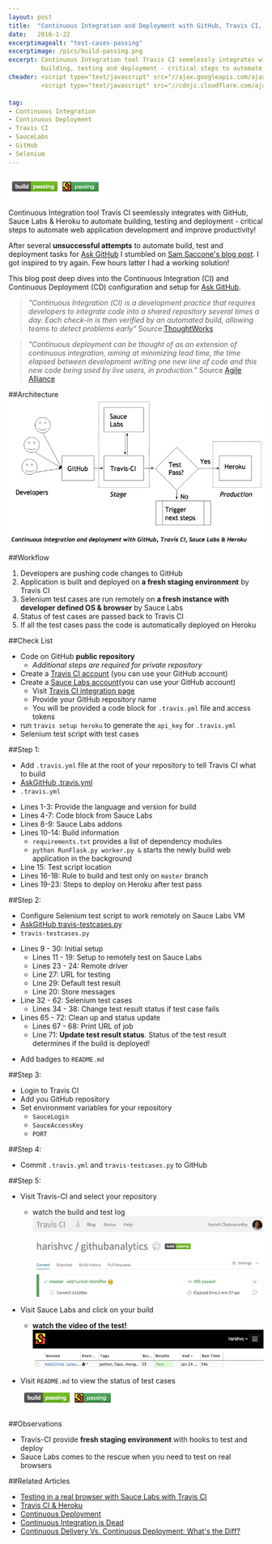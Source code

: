 ```yaml
---
layout: post
title:  "Continuous Integration and Deployment with GitHub, Travis CI, Sauce Labs & Heroku"
date:   2016-1-22
excerptimagealt: "test-cases-passing"
excerptimage: /pics/build-passing.png
excerpt: Continuous Integration tool Travis CI seemlessly integrates with GitHub, Sauce Labs &amp; Heroku to automate
         building, testing and deployment - critical steps to automate web application development and improve productivity!
cheader: <script type="text/javascript" src="//ajax.googleapis.com/ajax/libs/jquery/1.9.1/jquery.min.js"></script>
         <script type="text/javascript" src="//cdnjs.cloudflare.com/ajax/libs/gist-embed/2.0/gist-embed.min.js"></script> 

tag:
- Continuous Integration
- Continuous Deployment
- Travis CI
- SauceLabs
- GitHub
- Selenium
---
```


![build passing](/pics/build-passing.png)

Continuous Integration tool Travis CI seemlessly integrates with GitHub, Sauce Labs &amp; Heroku to automate
building, testing and deployment - critical steps to automate web application development and improve productivity!

After several **unsuccessful attempts** to automate build, test and deployment tasks for [Ask GitHub](http://askgithub.com) I stumbled on [Sam Saccone's blog 
post](http://samsaccone.com/posts/testing-with-travis-and-sauce-labs.html). I got inspired to try again. Few hours latter I had a working solution! 

This blog post deep dives into the Continuous Integration (CI) and Continuous Deployment (CD) configuration and setup for [Ask GitHub](http://askgithub.com).

> *"Continuous Integration (CI) is a development practice that requires developers to integrate code into a shared repository several times a day. Each check-in is then verified by an automated build, allowing teams to detect problems early"* Source:[ThoughtWorks](https://www.thoughtworks.com/continuous-integration)

> *"Continuous deployment can be thought of as an extension of continuous integration, aiming at minimizing lead time, the time elapsed between development writing one new line of code and this new code being used by live users, in production."* Source [Agile Alliance](http://guide.agilealliance.org/guide/cd.html)


##Architecture
![Architecture with GitHub, Travis CI, Sauce Labs and Heroku](/pics/CI-flowchart.png)

##Workflow
1. Developers are pushing code changes to GitHub  
2. Application is built and deployed on **a fresh staging environment** by Travis CI  
3. Selenium test cases are run remotely on **a fresh instance with developer defined OS & browser** by Sauce Labs  
4. Status of test cases are passed back to Travis CI  
5. If all the test cases pass the code is automatically deployed on Heroku  


##Check List
* Code on GitHub **public repository**
  - *Additional steps are required for private repository*
* Create a [Travis CI account](https://travis-ci.org/) (you can use your GitHub account)  
* Create a [Sauce Labs account](https://saucelabs.com/login)(you can use your GitHub account)  
  - Visit [Travis CI integration page](https://docs.saucelabs.com/ci-integrations/travis-ci/)  
  - Provide your GitHub repository name  
  - You will be provided a code block for  ```.travis.yml``` file and access tokens
* run `travis setup heroku` to generate the `api_key` for ```.travis.yml```
* Selenium test script with test cases  

##Step 1:
* Add ```.travis.yml``` file at the root of your repository to tell Travis CI what to build
* [AskGitHub .travis.yml](https://github.com/harishvc/githubanalytics/blob/master/.travis.yml)
* ```.travis.yml```  
<script src="https://gist.github.com/harishvc/0d0e624a868657dfe22a.js"></script>  
  - Lines 1-3: Provide the language and version for build
  - Lines 4-7: Code block from Sauce Labs
  - Lines 8-9: Sauce Labs addons
  - Lines 10-14: Build information    
     - ```requirements.txt``` provides a list of dependency modules  
     - ```python RunFlask.py worker.py &``` starts the newly build web application in the background  
  - Line 15: Test script location
  - Lines 16-18: Rule to build and test only on `master` branch
  - Lines 19-23: Steps to deploy on Heroku after test pass

##Step 2:
* Configure Selenium test script to work remotely on Sauce Labs VM
* [AskGitHub travis-testcases.py](https://github.com/harishvc/githubanalytics/blob/master/test/travis-testcases.py)
* `travis-testcases.py`
<script src="https://gist.github.com/harishvc/4dc256b0c5c2719b70dd.js"></script>
  - Lines 9 - 30: Initial setup
      - Lines 11 - 19: Setup to remotely test on Sauce Labs
      - Lines 23 - 24: Remote driver
      - Line 27: URL for testing
      - Line 29: Default test result
      - Line 20: Store messages
  - Line 32 - 62: Selenium test cases
      - Lines 34 - 38: Change test result status if test case fails
  - Lines 65 - 72: Clean up and status update
      - Lines 67 - 68: Print URL of job
      - Line 71: **Update test result status**. Status of the test result determines if the build is deployed! 
* Add badges to ```README.md```

##Step 3:
* Login to Travis CI 
* Add you GitHub repository
* Set environment variables for your repository
  - `SauceLogin`
  - `SauceAccessKey`
  - `PORT`

##Step 4:
* Commit ```.travis.yml``` and ```travis-testcases.py``` to GitHub
  

##Step 5:
* Visit Travis-CI and select your repository
  - watch the build and test log
![Travis-CI dashboard](/pics/travis-dashboard.png)

* Visit Sauce Labs and click on your build
   - **watch the video of the test!** 
![Saucelabs dashboard](/pics/saucelabs-dashboard.png)

* Visit ```README.md``` to view the status of test cases  
![build passing](/pics/build-passing.png)

##Observations
* Travis-CI provide **fresh staging environment** with hooks to test and deploy
* Sauce Labs comes to the rescue when you need to test on real browsers


##Related Articles
* [Testing in a real browser with Sauce Labs with Travis CI](http://samsaccone.com/posts/testing-with-travis-and-sauce-labs.html)
* [Travis CI & Heroku](https://blog.travis-ci.com/2013-07-09-introducing-continuous-deployment-to-heroku/)
* [Continuous Deployment](http://guide.agilealliance.org/guide/cd.html)
* [Continuous Integration is Dead](http://www.yegor256.com/2014/10/08/continuous-integration-is-dead.html)
* [Continuous Delivery Vs. Continuous Deployment: What's the Diff?](https://puppetlabs.com/blog/continuous-delivery-vs-continuous-deployment-whats-diff)

